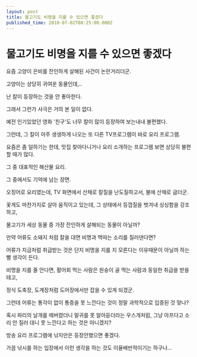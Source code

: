 ```yaml
---
layout: post
title: 물고기도 비명을 지를 수 있으면 좋겠다
published_time: 2010-07-02T08:25:00.000Z
---
```


# 물고기도 비명을 지를 수 있으면 좋겠다


요즘 고양이 은비를 잔인하게 살해된 사건이 논란거리더군.

고양이는 상당히 귀여운 동물인데,..

난 칼이 등장하는 것을 안 좋아한다.

그래서 그런가 사극은 거의 본 일이 없다.

예전 인기있었던 영화 '친구'도 너무 칼이 많이 등장하여 보는내내 불편했다.

그런데, 그 칼이 아주 생생하게 나오는 또 다른 TV프로그램이 바로 요리 프로그램.

요즘은 좀 덜하기는 한데, 맛집 찾아다니거나 요리 소개하는 프로그램 보면 상당히 불편할 때가 많다.

그 중 대표적인 해산물 요리.

그 중에서도 기억에 남는 장면.

오징어로 요리였는데, TV 화면에서 산채로 칼질을 난도질하고서, 불에 산채로 굽더군.

꽃게도 마찬가지로 살아 움직이고 있는데, 그 상태에서 등껍질을 벗겨내 싱싱함을 강조하고,

물고기가 세상 동물 중 가장 잔인하게 살해되는 동물이 아닐까?

만약 어류도 소돼지 처럼 칼을 대면 비명과 멱따는 소리를 질러댄다면?

어류가 지금처럼 취급받는 것은 단지 비명을 지를 지 모른다는 이유때문이 아닐까 하는 뻘 생각이 든다.

비명을 지를 줄 안다면, 활어회 먹는 사람은 원숭이 골 먹는 사람과 동일한 취급을 받을테고,

정식 도축장, 도계장처럼 도어장에서만 잡을 수 있게 되겠군.

그런데 어류는 통각이 없이 통증을 못 느낀다는 것이 정말 과학적으로 입증된 것 맞나?

혹시 파리의 날개를 떼버렸더니 말귀를 못 알아듣더라는 우스개처럼, 그냥 아프다고 소리 안 질러 대니 못 느낀다고 하는 것은 아니겠지?

방송 요리 프로그램에 낚지만은 등장안했으면 좋겠다.

가끔 낚시를 하는 입장에서 이런 생각을 하는 것도 이율배반적이기는 하구나...

